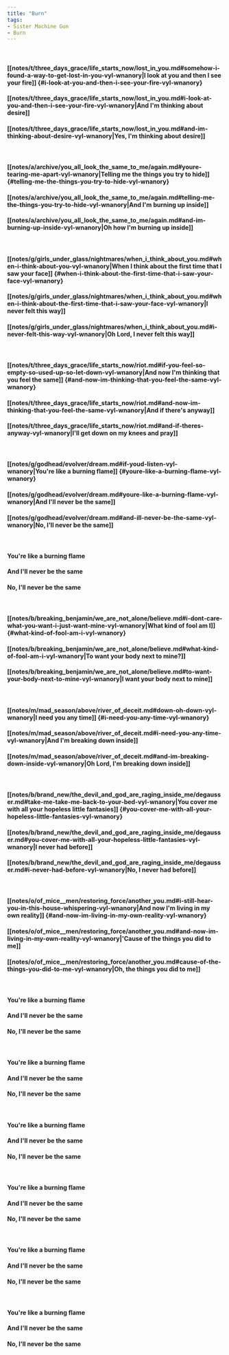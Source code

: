 ```yaml
---
title: "Burn"
tags:
- Sister Machine Gun
- Burn
---
```

&nbsp;
#### [[notes/t/three_days_grace/life_starts_now/lost_in_you.md#somehow-i-found-a-way-to-get-lost-in-you-vyl-wnanory|I look at you and then I see your fire]] {#i-look-at-you-and-then-i-see-your-fire-vyl-wnanory}
#### [[notes/t/three_days_grace/life_starts_now/lost_in_you.md#i-look-at-you-and-then-i-see-your-fire-vyl-wnanory|And I'm thinking about desire]]
#### [[notes/t/three_days_grace/life_starts_now/lost_in_you.md#and-im-thinking-about-desire-vyl-wnanory|Yes, I'm thinking about desire]]
&nbsp;
#### [[notes/a/archive/you_all_look_the_same_to_me/again.md#youre-tearing-me-apart-vyl-wnanory|Telling me the things you try to hide]] {#telling-me-the-things-you-try-to-hide-vyl-wnanory}
#### [[notes/a/archive/you_all_look_the_same_to_me/again.md#telling-me-the-things-you-try-to-hide-vyl-wnanory|And I'm burning up inside]]
#### [[notes/a/archive/you_all_look_the_same_to_me/again.md#and-im-burning-up-inside-vyl-wnanory|Oh how I'm burning up inside]]
&nbsp;
#### [[notes/g/girls_under_glass/nightmares/when_i_think_about_you.md#when-i-think-about-you-vyl-wnanory|When I think about the first time that I saw your face]] {#when-i-think-about-the-first-time-that-i-saw-your-face-vyl-wnanory}
#### [[notes/g/girls_under_glass/nightmares/when_i_think_about_you.md#when-i-think-about-the-first-time-that-i-saw-your-face-vyl-wnanory|I never felt this way]]
#### [[notes/g/girls_under_glass/nightmares/when_i_think_about_you.md#i-never-felt-this-way-vyl-wnanory|Oh Lord, I never felt this way]]
&nbsp;
#### [[notes/t/three_days_grace/life_starts_now/riot.md#if-you-feel-so-empty-so-used-up-so-let-down-vyl-wnanory|And now I'm thinking that you feel the same]] {#and-now-im-thinking-that-you-feel-the-same-vyl-wnanory}
#### [[notes/t/three_days_grace/life_starts_now/riot.md#and-now-im-thinking-that-you-feel-the-same-vyl-wnanory|And if there's anyway]]
#### [[notes/t/three_days_grace/life_starts_now/riot.md#and-if-theres-anyway-vyl-wnanory|I'll get down on my knees and pray]]
&nbsp;
#### [[notes/g/godhead/evolver/dream.md#if-youd-listen-vyl-wnanory|You're like a burning flame]] {#youre-like-a-burning-flame-vyl-wnanory}
#### [[notes/g/godhead/evolver/dream.md#youre-like-a-burning-flame-vyl-wnanory|And I'll never be the same]]
#### [[notes/g/godhead/evolver/dream.md#and-ill-never-be-the-same-vyl-wnanory|No, I'll never be the same]]
&nbsp;
#### You're like a burning flame
#### And I'll never be the same
#### No, I'll never be the same
&nbsp;
#### [[notes/b/breaking_benjamin/we_are_not_alone/believe.md#i-dont-care-what-you-want-i-just-want-mine-vyl-wnanory|What kind of fool am I]] {#what-kind-of-fool-am-i-vyl-wnanory}
#### [[notes/b/breaking_benjamin/we_are_not_alone/believe.md#what-kind-of-fool-am-i-vyl-wnanory|To want your body next to mine?]]
#### [[notes/b/breaking_benjamin/we_are_not_alone/believe.md#to-want-your-body-next-to-mine-vyl-wnanory|I want your body next to mine]]
&nbsp;
#### [[notes/m/mad_season/above/river_of_deceit.md#down-oh-down-vyl-wnanory|I need you any time]] {#i-need-you-any-time-vyl-wnanory}
#### [[notes/m/mad_season/above/river_of_deceit.md#i-need-you-any-time-vyl-wnanory|And I'm breaking down inside]]
#### [[notes/m/mad_season/above/river_of_deceit.md#and-im-breaking-down-inside-vyl-wnanory|Oh Lord, I'm breaking down inside]]
&nbsp;
#### [[notes/b/brand_new/the_devil_and_god_are_raging_inside_me/degausser.md#take-me-take-me-back-to-your-bed-vyl-wnanory|You cover me with all your hopeless little fantasies]] {#you-cover-me-with-all-your-hopeless-little-fantasies-vyl-wnanory}
#### [[notes/b/brand_new/the_devil_and_god_are_raging_inside_me/degausser.md#you-cover-me-with-all-your-hopeless-little-fantasies-vyl-wnanory|I never had before]]
#### [[notes/b/brand_new/the_devil_and_god_are_raging_inside_me/degausser.md#i-never-had-before-vyl-wnanory|No, I never had before]]
&nbsp;
#### [[notes/o/of_mice__men/restoring_force/another_you.md#i-still-hear-you-in-this-house-whispering-vyl-wnanory|And now I'm living in my own reality]] {#and-now-im-living-in-my-own-reality-vyl-wnanory}
#### [[notes/o/of_mice__men/restoring_force/another_you.md#and-now-im-living-in-my-own-reality-vyl-wnanory|'Cause of the things you did to me]]
#### [[notes/o/of_mice__men/restoring_force/another_you.md#cause-of-the-things-you-did-to-me-vyl-wnanory|Oh, the things you did to me]]
&nbsp;
#### You're like a burning flame
#### And I'll never be the same
#### No, I'll never be the same
&nbsp;
#### You're like a burning flame
#### And I'll never be the same
#### No, I'll never be the same
&nbsp;
#### You're like a burning flame
#### And I'll never be the same
#### No, I'll never be the same
&nbsp;
#### You're like a burning flame
#### And I'll never be the same
#### No, I'll never be the same
&nbsp;
#### You're like a burning flame
#### And I'll never be the same
#### No, I'll never be the same
&nbsp;
#### You're like a burning flame
#### And I'll never be the same
#### No, I'll never be the same
